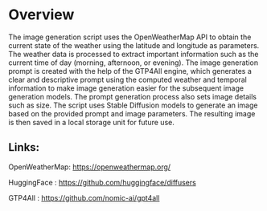 # Overview
The image generation script uses the OpenWeatherMap API to obtain the current state of the weather using the latitude and longitude as parameters. The weather data is processed to extract important information such as the current time of day (morning, afternoon, or evening). The image generation prompt is created with the help of the GTP4All engine, which generates a clear and descriptive prompt using the computed weather and temporal information to make image generation easier for the subsequent image generation models. The prompt generation process also sets image details such as size. The script uses Stable Diffusion models to generate an image based on the provided prompt and image parameters. The resulting image is then saved in a local storage unit for future use.
## Links:

OpenWeatherMap: https://openweathermap.org/

HuggingFace   : https://github.com/huggingface/diffusers

GTP4All       : https://github.com/nomic-ai/gpt4all
